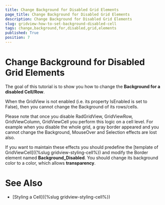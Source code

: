 ```yaml
---
title: Change Background for Disabled Grid Elements
page_title: Change Background for Disabled Grid Elements
description: Change Background for Disabled Grid Elements
slug: gridview-how-to-set-background-disabled-cell
tags: change,background,for,disabled,grid,elements
published: True
position: 7
---
```


# Change Background for Disabled Grid Elements

The goal of this tutorial is to show you how to change the __Background for a disabled Cell/Row__.

When the GridView is not enabled (i.e. its property IsEnabled is set to False), then you cannot change the Background of its rows/cells.

Please note that once you disable RadGridView, GridViewRow, GridViewColumn, GridViewCell you perform this logic on a cell level. For example when you disable the whole grid, a gray border appeared and you cannot change the Background, MouseOver and Selection effects are lost also.

If you want to maintain these effects you should predefine the [template of GridViewCell]({%slug gridview-styling-cell%}) and modify the Border element named __Background_Disabled__. You should change its background color to a color, which allows __transparency__.

# See Also

 * [Styling a Cell]({%slug gridview-styling-cell%})
